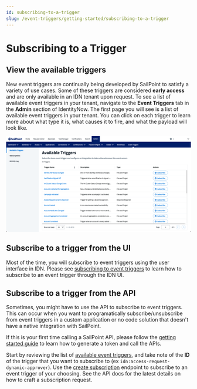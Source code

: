 ```yaml
---
id: subscribing-to-a-trigger
slug: /event-triggers/getting-started/subscribing-to-a-trigger
---
```


# Subscribing to a Trigger

## View the available triggers

New event triggers are continually being developed by SailPoint to satisfy a variety of use cases.  Some of these triggers are considered **early access** and are only available in an IDN tenant upon request.  To see a list of available event triggers in your tenant, navigate to the **Event Triggers** tab in the **Admin** section of IdentityNow.  The first page you will see is a list of available event triggers in your tenant.  You can click on each trigger to learn more about what type it is, what causes it to fire, and what the payload will look like.

![Available triggers](./img/available-triggers.png)

## Subscribe to a trigger from the UI

Most of the time, you will subscribe to event triggers using the user interface in IDN.
Please see [subscribing to event triggers](https://documentation.sailpoint.com/saas/help/common/event_triggers.html#subscribing-to-event-triggers) to learn how to subscribe to an event trigger through the IDN UI.

## Subscribe to a trigger from the API

Sometimes, you might have to use the API to subscribe to event triggers.  This can occur when you want to programatically subscribe/unsubscribe from event triggers in a custom application or no code solution that doesn't have a native integration with SailPoint.

If this is your first time calling a SailPoint API, please follow the [getting started guide](../getting_started.md) to learn how to generate a token and call the APIs.

Start by reviewing the list of [available event triggers](https://developer.sailpoint.com/apis/beta/#section/Available-Event-Triggers), and take note of the **ID** of the trigger that you want to subscribe to (ex `idn:access-request-dynamic-approver`).  Use the [create subscription](https://developer.sailpoint.com/apis/beta/#operation/createSubscription) endpoint to subscribe to an event trigger of your choosing.  See the API docs for the latest details on how to craft a subscription request.
